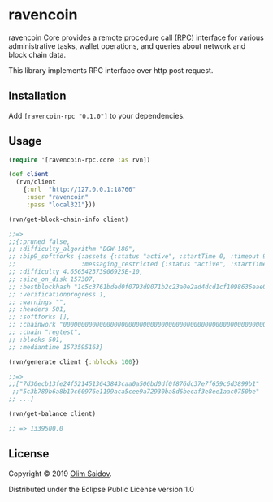 # ravencoin

[rpc-doc]:https://ravencoin.org/en/developer-reference#rpcs

ravencoin Core provides a remote procedure call ([RPC](rpc-doc)) interface for various administrative tasks, wallet operations, and queries about network and block chain data.

This library implements RPC interface over http post request.

## Installation

Add `[ravencoin-rpc "0.1.0"]` to your dependencies.

## Usage

```clojure
(require '[ravencoin-rpc.core :as rvn])

(def client
  (rvn/client
    {:url  "http://127.0.0.1:18766"
     :user "ravencoin"
     :pass "local321"}))

(rvn/get-block-chain-info client)

;;=>
;;{:pruned false,
;; :difficulty_algorithm "DGW-180",
;; :bip9_softforks {:assets {:status "active", :startTime 0, :timeout 999999999999, :since 432},
;;                  :messaging_restricted {:status "active", :startTime 0, :timeout 999999999999, :since 432}},
;; :difficulty 4.656542373906925E-10,
;; :size_on_disk 157307,
;; :bestblockhash "1c5c3761bded0f0793d9071b2c23a0e2ad4dcd1cf1098636eae0a127a329524b",
;; :verificationprogress 1,
;; :warnings "",
;; :headers 501,
;; :softforks [],
;; :chainwork "00000000000000000000000000000000000000000000000000000000000003ec",
;; :chain "regtest",
;; :blocks 501,
;; :mediantime 1573595163}

(rvn/generate client {:nblocks 100})

;;=>
;;["7d30ecb13fe24f5214513643843caa0a506bd0df0f876dc37e7f659c6d3899b1"
 ;;"5c3b789b6a8b19c60976e1199aca5cee9a72930ba8d6becaf3e8ee1aac0750be"
;; ...]

(rvn/get-balance client)

;; => 1339500.0
```

## License

[homepage]:http://twitter.com/olimsaidov

Copyright © 2019 [Olim Saidov][homepage].

Distributed under the Eclipse Public License version 1.0